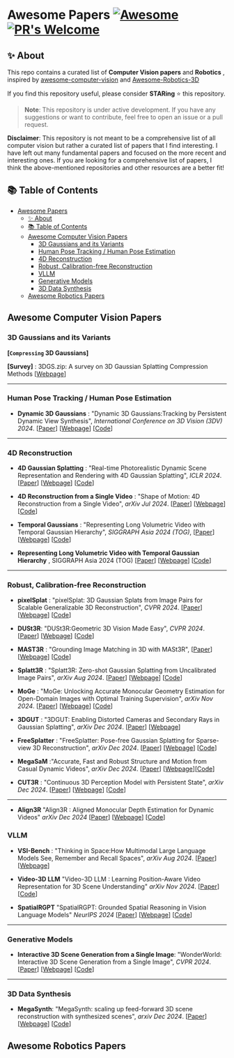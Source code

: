 # Awesome Papers [![Awesome](https://cdn.rawgit.com/sindresorhus/awesome/d7305f38d29fed78fa85652e3a63e154dd8e8829/media/badge.svg)](https://github.com/sindresorhus/awesome)  [![PR's Welcome](https://img.shields.io/badge/PRs-welcome-brightgreen.svg?style=flat)](http://makeapullrequest.com) 

## ✨ About

This repo contains a curated list of **Computer Vision papers** and **Robotics** , inspired by [awesome-computer-vision](https://github.com/jbhuang0604/awesome-computer-vision) and [Awesome-Robotics-3D
](https://github.com/zubair-irshad/Awesome-Robotics-3D)

If you find this repository useful, please consider **STARing** ⭐ this repository.

> **Note**: This repository is under active development. If you have any suggestions or want to contribute, feel free to open an issue or a pull request.

**Disclaimer**: This repository is not meant to be a comprehensive list of all computer vision but rather a curated list of papers that I find interesting. I have left out many fundamental papers and focused on the more recent and interesting ones. If you are looking for a comprehensive list of papers, I think the above-mentioned repositories and other resources are a better fit!

## 📚 Table of Contents
- [Awesome Papers   ](#awesome-papers---)
  - [✨ About](#-about)
  - [📚 Table of Contents](#-table-of-contents)
  - [Awesome Computer Vision Papers](#awesome-computer-vision-papers)
    - [3D Gaussians and its Variants](#3d-gaussians-and-its-variants)
    - [Human Pose Tracking / Human Pose Estimation](#human-pose-tracking--human-pose-estimation)
    - [4D Reconstruction](#4d-reconstruction)
    - [Robust, Calibration-free Reconstruction](#robust-calibration-free-reconstruction)
    - [VLLM](#vllm)
    - [Generative Models](#generative-models)
    - [3D Data Synthesis](#3d-data-synthesis)
  - [Awesome Robotics Papers](#awesome-robotics-papers)

## Awesome Computer Vision Papers
### 3D Gaussians and its Variants

**[`Compressing` 3D Gaussians]**

**[Survey]** : 3DGS.zip: A survey on 3D Gaussian Splatting Compression Methods [[Webpage](https://w-m.github.io/3dgs-compression-survey/)]

------------------------------

### Human Pose Tracking / Human Pose Estimation

* **Dynamic 3D Gaussians** : "Dynamic 3D Gaussians:Tracking by Persistent Dynamic View Synthesis", *International Conference on 3D Vision (3DV) 2024*. [[Paper](https://arxiv.org/pdf/2308.09713)] [[Webpage](https://dynamic3dgaussians.github.io/)] [[Code](https://github.com/JonathonLuiten/Dynamic3DGaussians)]

------------------------------

### 4D Reconstruction

* **4D Gaussian Splatting** : "Real-time Photorealistic Dynamic Scene Representation and Rendering with 4D Gaussian Splatting", *ICLR 2024*. [[Paper](https://arxiv.org/pdf/2310.10642)] [[Webpage](https://fudan-zvg.github.io/4d-gaussian-splatting/)] [[Code](https://github.com/fudan-zvg/4d-gaussian-splatting)]
* **4D Reconstruction from a Single Video** : "Shape of Motion:
4D Reconstruction from a Single Video", *arXiv Jul 2024*. [[Paper](https://arxiv.org/pdf/2407.13764)] [[Webpage](https://shape-of-motion.github.io/)] [[Code](https://github.com/vye16/shape-of-motion)]

* **Temporal Gaussians** : "Representing Long Volumetric Video
with Temporal Gaussian Hierarchy", *SIGGRAPH Asia 2024 (TOG)*, [[Paper](https://arxiv.org/pdf/2412.09608)] [[Webpage](https://zju3dv.github.io/longvolcap/)] [[Code](https://github.com/zju3dv/EasyVolcap)]

* **Representing Long Volumetric Video with Temporal Gaussian Hierarchy** , SIGGRAPH Asia 2024 (TOG) [[Paper](https://arxiv.org/pdf/2412.09608)] [[Webpage](https://zju3dv.github.io/longvolcap/)] [[Code](https://github.com/zju3dv/EasyVolcap)]



------------------------------


### Robust, Calibration-free Reconstruction

* **pixelSplat** : "pixelSplat: 3D Gaussian Splats from Image Pairs for Scalable Generalizable 3D Reconstruction", *CVPR 2024*. [[Paper](https://arxiv.org/pdf/2312.12337)] [[Webpage](https://davidcharatan.com/pixelsplat/)] [[Code](https://github.com/dcharatan/pixelsplat)]

* **DUSt3R**: "DUSt3R:Geometric 3D Vision Made Easy", *CVPR 2024*. [[Paper](https://arxiv.org/pdf/2312.14132)] [[Webpage](https://dust3r.europe.naverlabs.com/)] [[Code](https://github.com/naver/dust3r)]

* **MAST3R** : "Grounding Image Matching in 3D with MASt3R", [[Paper](https://arxiv.org/pdf/2406.09756)] [[Webpage](https://europe.naverlabs.com/blog/mast3r-matching-and-stereo-3d-reconstruction/)] [[Code](https://github.com/naver/mast3r)]

* **Splatt3R** : "Splatt3R: Zero-shot Gaussian Splatting from Uncalibrated Image Pairs", *arXiv Aug 2024*. [[Paper](https://arxiv.org/pdf/2408.13912)] [[Webpage](https://splatt3r.active.vision/)] [[Code](https://github.com/btsmart/splatt3r)]

* **MoGe** : "MoGe: Unlocking Accurate Monocular Geometry Estimation for Open-Domain Images with Optimal Training Supervision", *arXiv Nov 2024*. [[Paper](https://arxiv.org/pdf/2410.19115)] [[Webpage](https://wangrc.site/MoGePage/)] [[Code](https://github.com/microsoft/MoGe)]

* **3DGUT** : "3DGUT: Enabling Distorted Cameras and Secondary Rays in Gaussian Splatting", *arXiv Dec 2024*. [[Paper](https://arxiv.org/abs/2412.12507)] [[Webpage](https://research.nvidia.com/labs/toronto-ai/3DGUT/)]

* **FreeSplatter** : "FreeSplatter: Pose-free Gaussian Splatting for Sparse-view 3D Reconstruction", *arXiv Dec 2024*. [[Paper](https://arxiv.org/pdf/2412.09573)] [[Webpage](https://bluestyle97.github.io/projects/freesplatter/)] [[Code](https://github.com/TencentARC/FreeSplatter)]

* **MegaSaM** :"Accurate, Fast and Robust Structure and Motion from Casual Dynamic Videos", *arXiv Dec 2024*. [[Paper](https://arxiv.org/pdf/2412.04463)] [[Webpage](https://mega-sam.github.io/)][[Code](https://github.com/mega-sam/mega-sam)]

* **CUT3R** : "Continuous 3D Perception Model with Persistent State", *arXiv Dec 2024*. [[Paper](https://arxiv.org/abs/2501.12387)] [[Webpage](https://cut3r.github.io/)] [[Code](https://github.com/CUT3R/CUT3R)]
------------------------------

* **Align3R** "Align3R : Aligned Monocular Depth Estimation for Dynamic Videos" *arXiv Dec 2024* [[Paper](https://arxiv.org/abs/2412.03079)] [[Webpage](https://igl-hkust.github.io/Align3R.github.io/)] [[Code](https://github.com/jiah-cloud/Align3R)]

### VLLM

* **VSI-Bench** : "Thinking in Space:How Multimodal Large Language Models See, Remember and Recall Spaces", *arXiv Aug 2024*. [[Paper](https://arxiv.org/pdf/2412.14171)] [[Webpage](https://vision-x-nyu.github.io/thinking-in-space.github.io/)]

* **Video-3D LLM** "Video-3D LLM : Learning Position-Aware Video Representation for 3D Scene Understanding"  *arXiv Nov 2024*. [[Paper](https://arxiv.org/abs/2412.00493)] [[Code](https://github.com/LaVi-Lab/Video-3D-LLM)]

* **SpatialRGPT** "SpatialRGPT: Grounded Spatial Reasoning in Vision Language Models" *NeurIPS 2024* [[Paper](https://arxiv.org/abs/2406.01584)] [[Webpage](https://www.anjiecheng.me/SpatialRGPT)] [[Code](https://github.com/AnjieCheng/SpatialRGPT)]

------------------------------


### Generative Models

* **Interactive 3D Scene Generation from a Single Image**: "WonderWorld: Interactive 3D Scene Generation from a Single Image", *CVPR 2024*. [[Paper](https://arxiv.org/pdf/2406.09394)] [[Webpage](https://kovenyu.com/wonderworld/)] [[Code](https://github.com/KovenYu/WonderWorld)]


------------------------------

### 3D Data Synthesis

* **MegaSynth**: "MegaSynth: scaling up feed-forward 3D scene reconstruction with synthesized scenes", *arxiv Dec 2024*. [[Paper](https://arxiv.org/pdf/2412.14166)] [[Webpage](https://hwjiang1510.github.io/MegaSynth/)] [[Code](https://github.com/hwjiang1510/MegaSynth)]

## Awesome Robotics Papers